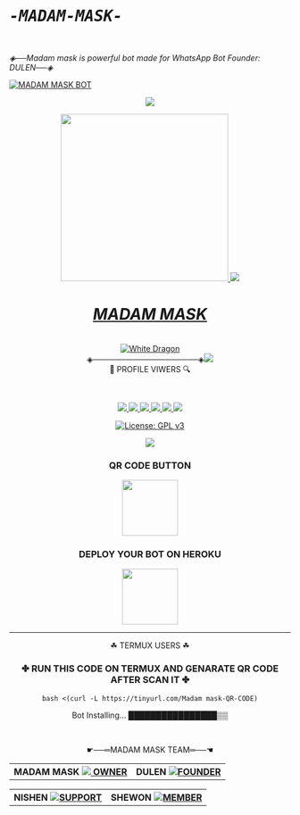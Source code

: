 
# <b><tt><i>-MADAM-MASK-</i></b></tt>
<br>

<i>◈──Madam mask is powerful bot made for WhatsApp Bot Founder: DULEN──◈</i>
<br>

<a href="https://github.com/DULEYAOFFICIAL/-MADAM-MASK-">![MADAM MASK BOT](https://img.shields.io/badge/MADAM%20MASK-Bot-52b5f7?style=for-the-badge&logo=discord%20alexa&logowhite=white)
<div align="center">  
<img src= "https://camo.githubusercontent.com/71b837571c48af3aa60a73dbc9d5936aa359d78efbfa8a6743cbbbc16b80ef4d/68747470733a2f2f63646e2e646973636f72646170702e636f6d2f6174746163686d656e74732f3830353930323039333930363630383138362f3830353931333937323533353539303932322f74656e6f722e676966"/>
</p>
<div align="center">
  <img src="https://telegra.ph/file/132dba2ecfb438a5732e8.jpg" width="300" height="300">  
<img src= "https://camo.githubusercontent.com/71b837571c48af3aa60a73dbc9d5936aa359d78efbfa8a6743cbbbc16b80ef4d/68747470733a2f2f63646e2e646973636f72646170702e636f6d2f6174746163686d656e74732f3830353930323039333930363630383138362f3830353931333937323533353539303932322f74656e6f722e676966"/>
</p> 
 <h1><b><i>MADAM MASK</i></b></h1>

<br>
<img title="White Dragon" src="https://img.shields.io/badge/☛ BUILD BY DULEN ☚-dqz/JulieMwol?color=black&style=for-the-badge&logo=github"></a>
<br><div algin="center">◈───────────────────◈<img src=
      "https://profile-counter.glitch.me/-MADAM-MASK-/count.svg" /><br> 🔎 PROFILE VIWERS 🔍</div>
<p align="center">
<br>
<div align="center">
<a href="http://wa.me//94785352921"><img src="https://img.shields.io/badge/OWNER-WhatsApp-green">
<a href="https://t.me/dulensathsara"><img src="https://img.shields.io/badge/OWNER-Telegram-blue">
<a href="https://vt.tiktok.com/ZSeoDyJKp/"><img src="https://img.shields.io/badge/OWNER-TIK TOK-pink">
<a href="https://github.com/DULEYAOFFICIAL/-MADAM-MASK-/issues?q=is%3Aopen+is%3Aissue"><img src="https://img.shields.io/github/issues/DULEYAOFFICIAL/-MADAM-MASK-.svg">
<a href="https://github.com/DULEYAOFFICIAL/-MADAM-MASK-/issues?q=is%3Aissue+is%3Aclosed"><img src="https://img.shields.io/github/issues-closed/DULEYAOFFICIAL/-MADAM-MASK-.svg">
<a href="https://github.com/DULEYAOFFICIAL/-MADAM-MASK-/blob/main/README.md"><img src="https://badge-size.herokuapp.com/DULEYAOFFICIAL/-MADAM-MASK-/main/README.md">

[![License: GPL v3](https://img.shields.io/badge/License-GPLv3-blue.svg)](https://www.gnu.org/licenses/gpl-3.0)
 
<img src="https://github-readme-stats.vercel.app/api?username=DULEYAOFFICIAL&theme=blue-green"> 

### QR CODE BUTTON
<div align="center"><a href="https://replit.com/@dulensathsara/MADAM-MASK-QR-CODE-4?v=1">    <img src="https://i.ibb.co/c3RBmPG/20220219-221409.jpg" width="100" ></a></div>


### <b>DEPLOY YOUR BOT ON HEROKU</b>
<a href="https://heroku.com/deploy?template=https://github.com/DULEYAOFFICIAL/-MADAM-MASK-"><img src="https://i.ibb.co/D4XTPbM/heroku.png" width="100" ></a></div>

----
☘ TERMUX USERS ☘
<h3>✤ RUN THIS CODE ON TERMUX AND GENARATE QR CODE AFTER SCAN IT ✤</h3>

````
bash <(curl -L https://tinyurl.com/Madam mask-QR-CODE)
````


  
 

Bot Installing...
████████████████▒▒

<br>
     
☛──═MADAM MASK TEAM═──☚                
<table><tr><th>MADAM MASK <a href="https://github.com/DULEYAOFFICIAL"><img src="https://i.ibb.co/qWwHM89/IMG-20220216-203901-141.jpg"> OWNER</a></div></th><th>DULEN <a href="https://github.com/DULEYAOFFICIAL"><img src="https://i.ibb.co/f46K8NZ/20220302-105512.jpg">FOUNDER <a href="https://github.com/DULEYAOFFICIAL"> </th></tr><table><tr><th>NISHEN <a href="https://github.com/NishNishendanidu"><img src="https://i.ibb.co/gzJdhFd/IMG-20220310-WA0012.jpg">SUPPORT</th><th>SHEWON <a href="https://github.com/botkolla1"><img src="https://i.ibb.co/vvB7w8J/IMG-20220310-WA0054.jpg">MEMBER</table></th></tr>

